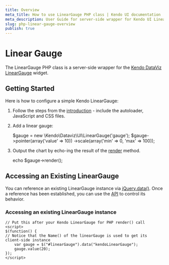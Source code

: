 ```yaml
---
title: Overview
meta_title: How to use LinearGauge PHP class | Kendo UI documentation
meta_description: User Guide for server-side wrapper for Kendo UI LinearGauge for PHP.
slug: php-linear-gauge-overview
publish: true
---
```


# Linear Gauge

The LinearGauge PHP class is a server-side wrapper for the [Kendo DataViz LinearGauge](/kendo-ui/api/dataviz/lineargauge) widget.

## Getting Started

Here is how to configure a simple Kendo LinearGauge:

1. Follow the steps from the [introduction](/kendo-ui/getting-started/using-kendo-with/php/introduction) - include the autoloader, JavaScript and CSS files.

1. Add a linear gauge:

    $gauge = new \Kendo\Dataviz\UI\LinearGauge('gauge');
    $gauge->pointer(array('value' => 10))
          ->scale(array('min' => 0, 'max' => 100));

1. Output the chart by echo-ing the result of the [render](/kendo-ui/api/wrappers/php/Kendo/UI/Widget#render) method.

    echo $gauge->render();

## Accessing an Existing LinearGauge

You can reference an existing LinearGauge instance via [jQuery.data()](http://api.jquery.com/jQuery.data/).
Once a reference has been established, you can use the [API](/kendo-ui/api/dataviz/lineargauge#methods) to control its behavior.

### Accessing an existing LinearGauge instance

    // Put this after your Kendo LinearGauge for PHP render() call
    <script>
    $(function() {
    // Notice that the Name() of the linearGauge is used to get its client-side instance
        var gauge = $("#linearGauge").data("kendoLinearGauge");
        gauge.value(20);
    });
    </script>

